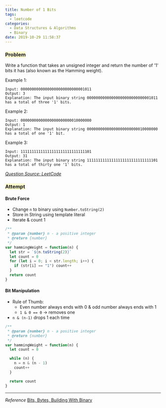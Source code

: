 ```yaml
---
title: Number of 1 Bits
tags:
  - leetcode
categories:
  - Data Structures & Algorithms
  - Binary
date: 2019-10-29 11:58:37
---
```


### <span style="background-color: #FFFBCC"> Problem

Write a function that takes an unsigned integer and return the number of '1' bits it has (also known as the Hamming weight).

<!-- more -->

Example 1:

```
Input: 00000000000000000000000000001011
Output: 3
Explanation: The input binary string 00000000000000000000000000001011 has a total of three '1' bits.
```

Example 2:

```
Input: 00000000000000000000000010000000
Output: 1
Explanation: The input binary string 00000000000000000000000010000000 has a total of one '1' bit.
```

Example 3:

```
Input: 11111111111111111111111111111101
Output: 31
Explanation: The input binary string 11111111111111111111111111111101 has a total of thirty one '1' bits.
```

_[Question Source: LeetCode](https://leetcode.com/problems/number-of-1-bits/)_

### <span style="background-color: #FFFBCC"> Attempt

#### Brute Force

- Change `n` to binary using `Number.toString(2)`
- Store in String using template literal
- Iterate & count 1

```javascript
/**
 * @param {number} n - a positive integer
 * @return {number}
 */
var hammingWeight = function(n) {
  let str = `${n.toString(2)}`
  let count = 0
  for (let i = 0; i < str.length; i++) {
    if (str[i] == "1") count++
  }
  return count
}
```

#### Bit Manipulation

- Rule of Thumb:
  - Even number always ends with 0 & odd number always ends with 1
  - `1 & 0 == 0` -> removes one
- `n & (n-1)` drops 1 each time

```javascript
/**
 * @param {number} n - a positive integer
 * @return {number}
 */
var hammingWeight = function(n) {
  let count = 0

  while (n) {
    n = n & (n - 1)
    count++
  }

  return count
}
```

---

_Reference_
[Bits, Bytes, Building With Binary](https://medium.com/basecs/bits-bytes-building-with-binary-13cb4289aafa)
